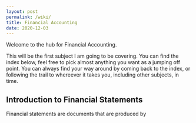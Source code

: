 ```yaml
---
layout: post
permalink: /wiki/
title: Financial Accounting 
date: 2020-12-03
---
```


Welcome to the hub for Financial Accounting.

This will be the first subject I am going to be covering. You can find the index below, feel free to pick almost anything you want as a jumping off point. You can always find your way around by coming back to the index, or following the trail to whereever it takes you, including other subjects, in time.

## Introduction to Financial Statements
Financial statements are documents that are produced by